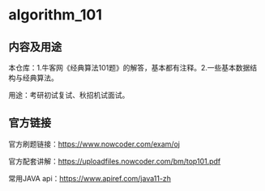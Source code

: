# algorithm_101

## 内容及用途

本仓库：1.牛客网《经典算法101题》的解答，基本都有注释。2.一些基本数据结构与经典算法。

用途：考研初试复试、秋招机试面试。

## 官方链接

官方刷题链接：https://www.nowcoder.com/exam/oj

官方配套讲解：https://uploadfiles.nowcoder.com/bm/top101.pdf

常用JAVA api：https://www.apiref.com/java11-zh
